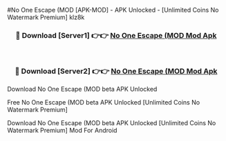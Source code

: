#No One Escape (MOD [APK-MOD] - APK Unlocked - [Unlimited Coins No Watermark Premium] klz8k



<div align="center">

<h3>🔴 Download [Server1] 👉👉 <a href="https://momento.my/?title=No_One_Escape_(MOD">No One Escape (MOD Mod Apk</a></h3><br>

<h3>🔴 Download [Server2] 👉👉 <a href="https://momento.my/?title=No_One_Escape_(MOD">No One Escape (MOD Mod Apk</a></h3>
</div>



Download No One Escape (MOD beta APK Unlocked

Free No One Escape (MOD beta APK Unlocked [Unlimited Coins No Watermark Premium]

Download No One Escape (MOD beta APK Unlocked [Unlimited Coins No Watermark Premium] Mod For Android
